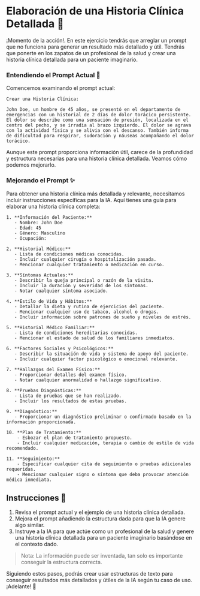 # Elaboración de una Historia Clínica Detallada 🏥

¡Momento de la acción!. En este ejercicio tendrás que arreglar un prompt que no funciona para generar un resultado más detallado y útil. Tendrás que ponerte en los zapatos de un profesional de la salud y crear una historia clínica detallada para un paciente imaginario.


### Entendiendo el Prompt Actual 🧐

Comencemos examinando el prompt actual:

```
Crear una Historia Clínica: 

John Doe, un hombre de 45 años, se presentó en el departamento de emergencias con un historial de 2 días de dolor torácico persistente. El dolor se describe como una sensación de presión, localizada en el centro del pecho, y se irradia al brazo izquierdo. El dolor se agrava con la actividad física y se alivia con el descanso. También informa de dificultad para respirar, sudoración y náuseas acompañando el dolor torácico.
```

Aunque este prompt proporciona información útil, carece de la profundidad y estructura necesarias para una historia clínica detallada. Veamos cómo podemos mejorarlo.

### Mejorando el Prompt ✨

Para obtener una historia clínica más detallada y relevante, necesitamos incluir instrucciones específicas para la IA. Aquí tienes una guía para elaborar una historia clínica completa:

```
1. **Información del Paciente:**
   - Nombre: John Doe
   - Edad: 45
   - Género: Masculino
   - Ocupación: 

2. **Historial Médico:**
   - Lista de condiciones médicas conocidas.
   - Incluir cualquier cirugía o hospitalización pasada.
   - Mencionar cualquier tratamiento o medicación en curso.

3. **Síntomas Actuales:**
   - Describir la queja principal o razón de la visita.
   - Incluir la duración y severidad de los síntomas.
   - Notar cualquier síntoma asociado.

4. **Estilo de Vida y Hábitos:**
   - Detallar la dieta y rutina de ejercicios del paciente.
   - Mencionar cualquier uso de tabaco, alcohol o drogas.
   - Incluir información sobre patrones de sueño y niveles de estrés.

5. **Historial Médico Familiar:**
   - Lista de condiciones hereditarias conocidas.
   - Mencionar el estado de salud de los familiares inmediatos.

6. **Factores Sociales y Psicológicos:**
   - Describir la situación de vida y sistema de apoyo del paciente.
   - Incluir cualquier factor psicológico o emocional relevante.

7. **Hallazgos del Examen Físico:**
   - Proporcionar detalles del examen físico.
   - Notar cualquier anormalidad o hallazgo significativo.

8. **Pruebas Diagnósticas:**
   - Lista de pruebas que se han realizado.
   - Incluir los resultados de estas pruebas.

9. **Diagnóstico:**
   - Proporcionar un diagnóstico preliminar o confirmado basado en la información proporcionada.

10. **Plan de Tratamiento:**
    - Esbozar el plan de tratamiento propuesto.
    - Incluir cualquier medicación, terapia o cambio de estilo de vida recomendado.

11. **Seguimiento:**
    - Especificar cualquier cita de seguimiento o pruebas adicionales requeridas.
    - Mencionar cualquier signo o síntoma que deba provocar atención médica inmediata.
```

## Instrucciones 📌

1. Revisa el prompt actual y el ejemplo de una historia clínica detallada.
2. Mejora el prompt añadiendo la estructura dada para que la IA genere algo similar.
3. Instruye a la IA para que actúe como un profesional de la salud y genere una historia clínica detallada para un paciente imaginario basándose en el contexto dado. 
> Nota: La información puede ser inventada, tan solo es importante conseguir la estructura correcta.

Siguiendo estos pasos, podrás crear usar estructuras de texto para conseguir resultados más detallados y útiles de la IA según tu caso de uso. ¡Adelante! 🚀
